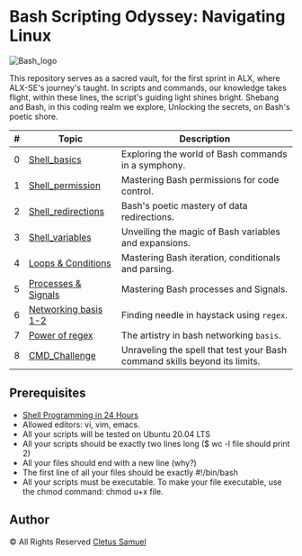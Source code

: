 # Bash Scripting Odyssey: Navigating Linux

![Bash_logo](https://vegastack.com/tutorials/content/images/2022/02/Bash-Shebang.png)

This repository serves as a sacred vault,
for the first sprint in ALX, where ALX-SE's journey's taught.
In scripts and commands, our knowledge takes flight,
within these lines, the script's guiding light shines bright.
Shebang and Bash, in this coding realm we explore,
Unlocking the secrets, on Bash's poetic shore.

| #  | Topic                                      | Description                                            |
| -- | ------------------------------------------ | ------------------------------------------------------ |
| 0  | [Shell_basics](./0x00-shell_basics)        | Exploring the world of Bash commands in a symphony.   |
| 1  | [Shell_permission](./0x01-shell_permissions)        | Mastering Bash permissions for code control.        |
| 2| [Shell_redirections](./0x02-shell_redirections)        | Bash's poetic mastery of data redirections.        |
| 3  | [Shell_variables](./0x03-shell_variables_expansions)        | Unveiling the magic of Bash variables and expansions.|
| 4  | [Loops & Conditions](./0x04-loops_conditions_and_parsing/) | Mastering Bash iteration, conditionals and parsing.|
| 5  | [Processes & Signals](./0x05-processes_and_signals/) | Mastering Bash processes and Signals.|
| 6  | [Networking basis 1-2](./0x06-regular_expressions/) | Finding needle in haystack using `regex`.|
| 7  | [Power of regex](./0x07-networking_basics/) | The artistry in bash networking `basis`.|
| 8  | [CMD_Challenge](./command_line_for_the_win/)        | Unraveling the spell that test your Bash command skills beyond its limits.|

## Prerequisites

- [Shell Programming in 24 Hours](https://www.pdfdrive.com/shell-programming-in-24-hourspdf-e26943388.html)
- Allowed editors: vi, vim, emacs.
- All your scripts will be tested on Ubuntu 20.04 LTS
- All your scripts should be exactly two lines long ($ wc -l file should print 2)
- All your files should end with a new line (why?)
- The first line of all your files should be exactly #!/bin/bash
- All your scripts must be executable. To make your file executable, use the chmod command: chmod u+x file.

## Author

&copy; All Rights Reserved [Cletus Samuel](https://cletsymedia.github.io/Prof-Portfolio/)
